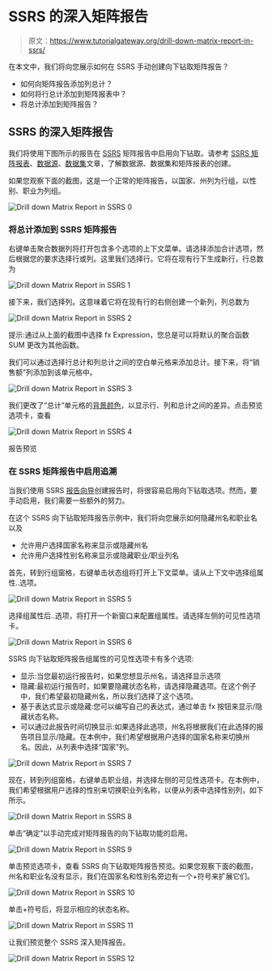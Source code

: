# SSRS 的深入矩阵报告

> 原文：<https://www.tutorialgateway.org/drill-down-matrix-report-in-ssrs/>

在本文中，我们将向您展示如何在 SSRS 手动创建向下钻取矩阵报告？

*   如何向矩阵报告添加列总计？
*   如何将行总计添加到矩阵报表中？
*   将总计添加到矩阵报告？

## SSRS 的深入矩阵报告

我们将使用下图所示的报告在 [SSRS](https://www.tutorialgateway.org/ssrs/) 矩阵报告中启用向下钻取。请参考 [SSRS 矩阵报表](https://www.tutorialgateway.org/ssrs-matrix-report/)、[数据源](https://www.tutorialgateway.org/ssrs-shared-data-source/)、[数据集](https://www.tutorialgateway.org/shared-dataset-in-ssrs/)文章，了解数据源、数据集和矩阵报表的创建。

如果您观察下面的截图，这是一个正常的矩阵报告，以国家、州列为行组，以性别、职业为列组。

![Drill down Matrix Report in SSRS 0](img/ca1ba3987d2c2f61d21cd83e0e5c7dae.png)

### 将总计添加到 SSRS 矩阵报告

右键单击聚合数据列将打开包含多个选项的上下文菜单。请选择添加合计选项，然后根据您的要求选择行或列。这里我们选择行。它将在现有行下生成新行，行总数为

![Drill down Matrix Report in SSRS 1](img/6f23084cbf102d168cf6d6c38ebfdbf6.png)

接下来，我们选择列。这意味着它将在现有行的右侧创建一个新列，列总数为

![Drill down Matrix Report in SSRS 2](img/17e49df5c41b322df29908d6e2a95f78.png)

提示:通过从上面的截图中选择 fx Expression，您总是可以将默认的聚合函数 SUM 更改为其他函数。

我们可以通过选择行总计和列总计之间的空白单元格来添加总计。接下来，将“销售额”列添加到该单元格中。

![Drill down Matrix Report in SSRS 3](img/dbc373f5eb0ebbd34b9facd8a2112b6f.png)

我们更改了“总计”单元格的[背景颜色](https://www.tutorialgateway.org/format-fonts-and-background-of-a-textbox-in-ssrs/)，以显示行、列和总计之间的差异。点击预览选项卡，查看

![Drill down Matrix Report in SSRS 4](img/7613cd749df33351f3ff04ee777f06bc.png)

报告预览

### 在 SSRS 矩阵报告中启用追溯

当我们使用 SSRS [报告向导](https://www.tutorialgateway.org/creating-ssrs-matrix-report-using-report-wizard/)创建报告时，将很容易启用向下钻取选项。然而，要手动启用，我们需要一些额外的努力。

在这个 SSRS 向下钻取矩阵报告示例中，我们将向您展示如何隐藏州名和职业名以及

*   允许用户选择国家名称来显示或隐藏州名
*   允许用户选择性别名称来显示或隐藏职业/职业列名

首先，转到行组窗格，右键单击状态组将打开上下文菜单。请从上下文中选择组属性..选项。

![Drill down Matrix Report in SSRS 5](img/e2b84e39d280a3c199b2c0dcfabc3a9a.png)

选择组属性后..选项，将打开一个新窗口来配置组属性。请选择左侧的可见性选项卡。

![Drill down Matrix Report in SSRS 6](img/fb2d50fbe1cfb0866493df13d8d162b3.png)

SSRS 向下钻取矩阵报告组属性的可见性选项卡有多个选项:

*   显示:当您最初运行报告时，如果您想显示州名，请选择显示选项
*   隐藏:最初运行报告时，如果要隐藏状态名称，请选择隐藏选项。在这个例子中，我们希望最初隐藏州名，所以我们选择了这个选项。
*   基于表达式显示或隐藏:您可以编写自己的表达式，通过单击 fx 按钮来显示/隐藏状态名称。
*   可以通过此报告时间切换显示:如果选择此选项，州名将根据我们在此选择的报告项目显示/隐藏。在本例中，我们希望根据用户选择的国家名称来切换州名。因此，从列表中选择“国家”列。

![Drill down Matrix Report in SSRS 7](img/76bf24e582f1bf5435a8a77d54b67e9e.png)

现在，转到列组窗格，右键单击职业组，并选择左侧的可见性选项卡。在本例中，我们希望根据用户选择的性别来切换职业列名称，以便从列表中选择性别列，如下所示。

![Drill down Matrix Report in SSRS 8](img/568ddf8e111adbaf07d8b97d43e70270.png)

单击“确定”以手动完成对矩阵报告的向下钻取功能的启用。

![Drill down Matrix Report in SSRS 9](img/2d65e831e7f3cd90c87120b2cfe96543.png)

单击预览选项卡，查看 SSRS 向下钻取矩阵报告预览。如果您观察下面的截图，州名和职业名没有显示，我们在国家名和性别名旁边有一个+符号来扩展它们。

![Drill down Matrix Report in SSRS 10](img/468685a2bd3985a97f7e939c26fcd83c.png)

单击+符号后，将显示相应的状态名称。

![Drill down Matrix Report in SSRS 11](img/02ccfdc83cfb8f3f35939b7f944f003b.png)

让我们预览整个 SSRS 深入矩阵报告。

![Drill down Matrix Report in SSRS 12](img/2dac14cbe32019a9dce0cee9f08cea95.png)